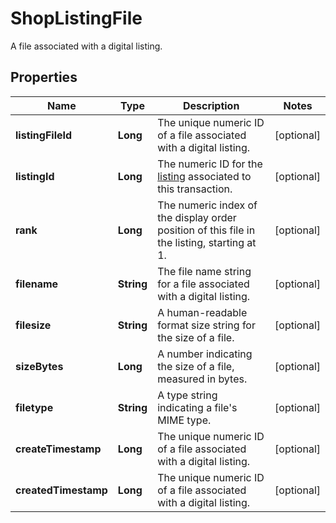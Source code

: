 

# ShopListingFile

A file associated with a digital listing.

## Properties

| Name | Type | Description | Notes |
|------------ | ------------- | ------------- | -------------|
|**listingFileId** | **Long** | The unique numeric ID of a file associated with a digital listing. |  [optional] |
|**listingId** | **Long** | The numeric ID for the [listing](/documentation/reference#tag/ShopListing) associated to this transaction. |  [optional] |
|**rank** | **Long** | The numeric index of the display order position of this file in the listing, starting at 1. |  [optional] |
|**filename** | **String** | The file name string for a file associated with a digital listing. |  [optional] |
|**filesize** | **String** | A human-readable format size string for the size of a file. |  [optional] |
|**sizeBytes** | **Long** | A number indicating the size of a file, measured in bytes. |  [optional] |
|**filetype** | **String** | A type string indicating a file&#39;s MIME type. |  [optional] |
|**createTimestamp** | **Long** | The unique numeric ID of a file associated with a digital listing. |  [optional] |
|**createdTimestamp** | **Long** | The unique numeric ID of a file associated with a digital listing. |  [optional] |



